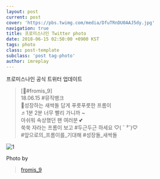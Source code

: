 ```yaml
---
layout: post
current: post
cover: 'https://pbs.twimg.com/media/DfuTRnDU0AAJ5dy.jpg'
navigation: true
title: 프로미스나인 Twitter photo
date: 2018-06-15 02:50:00 +0900 KST
tags: photo
class: post-template
subclass: 'post tag-photo'
author: imreplay
---
```



프로미스나인 공식 트위터 업데이트

> [💌#fromis_9]  
18.06.15 #뮤직뱅크  
🌱성장하는 새싹돌 답게 푸릇푸릇한 프롬이  
♬1분 2분 너무 빨리 가니까 ~   
아쉬워 속상했던 팬 여러분 💕  
쑥쑥 자라는 프롬이 보고 #두근두근 하세요 ♡( ˘ ³˘)♡  
#앞으로의_프롬이를_기대해 #성장돌_새싹돌  


![1](https://pbs.twimg.com/media/DfuTRnDU0AAJ5dy.jpg)

Photo by
> [fromis_9](https://twitter.com/realfromis_9)  
